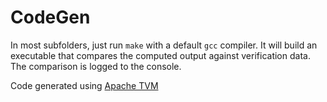 # CodeGen

In most subfolders, just run `make` with a default `gcc` compiler. It will build an executable that compares the computed output against verification data. The comparison is logged to the console. <br>

Code generated using [Apache TVM](https://github.com/danielbinschmid/C-CodeGen-NN)
